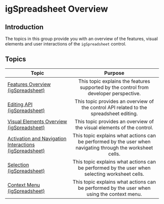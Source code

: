 ﻿<!--
|metadata|
{
    "fileName": "igspreadsheet-overview",
    "controlName": "igSpreadsheet",
    "tags": []
}
|metadata|
-->

# igSpreadsheet Overview

## Introduction

The topics in this group provide you with an overview of the features, visual elements and user interactions of the `igSpreadsheet` control.

## Topics

| Topic																		 									  | Purpose	     									|
| ------------- 																 									  |:-------------:									|
| [Features Overview (igSpreadsheet)](igspreadsheet-feature-overview.html)		 									  | This topic explains the features supported by the control from developer perspective.    |
| [Editing API (igSpreadsheet)](igspreadsheet-editing.html) 									                          | This topic provides an overview of the control API related to the spreadsheet editing.   	  | 
| [Visual Elements Overview (igSpreadsheet)](igspreadsheet-visual-elements.html) 									  | This topic provides an overview of the visual elements of the control.    	  | 
| [Activation and Navigation Interactions (igSpreadsheet)](igspreadsheet-activation-and-navigation-interactions.html) | This topic explains what actions can be performed by the user when navigating through the worksheet cells. |
| [Selection (igSpreadsheet)](igspreadsheet-selection.html)															  | This topic explains what actions can be performed by the user when selecting worksheet cells. |
| [Context Menu (igSpreadsheet)](igspreadsheet-context-menu)														  | This topic explains what actions can be performed by the user when using the context menu.			|
